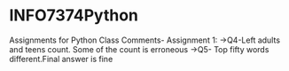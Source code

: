 # INFO7374Python
Assignments for Python Class
Comments- Assignment 1:
->Q4-Left adults and teens count. Some of the count is erroneous
->Q5- Top fifty words different.Final answer is fine
